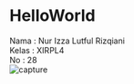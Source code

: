 # HelloWorld
Nama : Nur Izza Lutful Rizqiani <br>
Kelas : XIRPL4<br>
No : 28 <br>
![capture](https://cloud.githubusercontent.com/assets/22131898/21707092/da1b4f14-d3fe-11e6-8bed-6fc3be746213.PNG)
